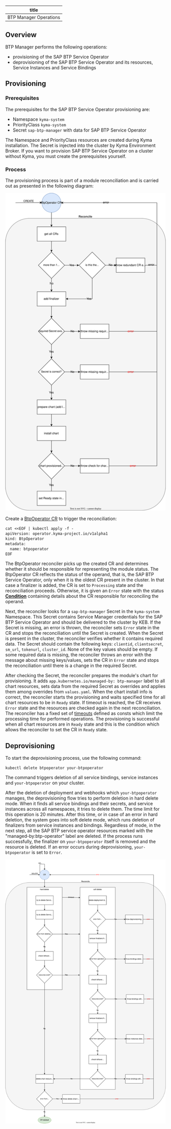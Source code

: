 | title                  |
|------------------------|
| BTP Manager Operations |

## Overview

BTP Manager performs the following operations:
- provisioning of the SAP BTP Service Operator
- deprovisioning of the SAP BTP Service Operator and its resources, Service Instances and Service Bindings

## Provisioning

### Prerequisites

The prerequisites for the SAP BTP Service Operator provisioning are:
- Namespace `kyma-system`
- PriorityClass `kyma-system`
- Secret `sap-btp-manager` with data for SAP BTP Service Operator

The Namespace and PriorityClass resources are created during Kyma installation. The Secret is injected into the cluster by Kyma Environment Broker. If you want to provision SAP BTP Service Operator on a cluster without Kyma, you must create the prerequisites yourself.

### Process

The provisioning process is part of a module reconciliation and is carried out as presented in the following diagram:

![Provisioning diagram](./assets/provisioning.svg)

Create a [BtpOperator CR](../operator/api/v1alpha1/btpoperator_types.go) to trigger the reconciliation:

```shell
cat <<EOF | kubectl apply -f -
apiVersion: operator.kyma-project.io/v1alpha1
kind: BtpOperator
metadata:
  name: btpoperator
EOF
```

The BtpOperator reconciler picks up the created CR and determines whether it should be responsible for representing the module status. The BtpOperator CR reflects the status of the operand, that is, the SAP BTP Service Operator, only when it is the oldest CR present in the cluster. In that case a finalizer is added, the CR is set to `Processing` state and the reconciliation proceeds. Otherwise, it is given an `Error` state with the status [**Condition**](https://github.com/kubernetes/apimachinery/blob/master/pkg/apis/meta/v1/types.go#L1464) containing details about the CR responsible for reconciling the operand.

Next, the reconciler looks for a `sap-btp-manager` Secret in the `kyma-system` Namespace. This Secret contains Service Manager credentials for the SAP BTP Service Operator and should be delivered to the cluster by KEB. If the Secret is missing, an error is thrown, the reconciler sets `Error` state in the CR and stops the reconciliation until the Secret is created. When the Secret is present in the cluster, the reconciler verifies whether it contains required data. The Secret should contain the following keys: `clientid`, `clientsecret`, `sm_url`, `tokenurl`, `cluster_id`. None of the key values should be empty. If some required data is missing, the reconciler throws an error with the message about missing keys/values, sets the CR in `Error` state and stops the reconciliation until there is a change in the required Secret.

After checking the Secret, the reconciler prepares the module's chart for provisioning. It adds `app.kubernetes.io/managed-by: btp-manager` label to all chart resources, sets data from the required Secret as overrides and applies them among overrides from `values.yaml`. When the chart install info is correct, the reconciler starts the provisioning and waits specified time for all chart resources to be in `Ready` state. If timeout is reached, the CR receives `Error` state and the resources are checked again in the next reconciliation. The reconciler has a fixed set of [timeouts](../operator/controllers/btpoperator_controller.go) defined as consts which limit the processing time for performed operations. The provisioning is successful when all chart resources are in `Ready` state and this is the condition which allows the reconciler to set the CR in `Ready` state.

## Deprovisioning

To start the deprovisioning process, use the following command:

```
kubectl delete btpoperator your-btpoperator
```

The command triggers deletion of all service bindings, service instances and `your-btpoperator` on your cluster.

After the deletion of deployment and webhooks which `your-btpoperator` manages, the deprovisioning flow tries to perform deletion in hard delete mode. When it finds all service bindings and their secrets, and service instances across all namespaces, it tries to delete them.
The time limit for this operation is 20 minutes.
After this time, or in case of an error in hard deletion, the system goes into soft delete mode, which runs deletion of finalizers from service instances and bindings.
Regardless of mode, in the next step, all the SAP BTP service operator resources marked with the "managed-by:btp-operator" label are deleted.
If the process runs successfully, the finalizer on `your-btpoperator` itself is removed and the resource is deleted.
If an error occurs during deprovisioning, `your-btpoperator` is set to `Error`.

![Deprovisioning diagram](./assets/deprovisioning.svg)
